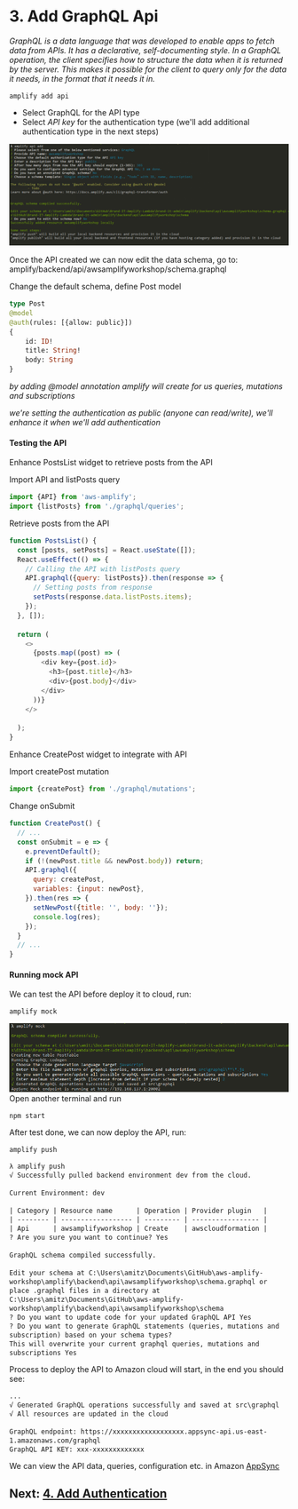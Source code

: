 # 3. Add GraphQL Api

_GraphQL is a data language that was developed to enable apps to fetch data from APIs. It has a declarative, self-documenting style. In a GraphQL operation, the client specifies how to structure the data when it is returned by the server. This makes it possible for the client to query only for the data it needs, in the format that it needs it in._
````
amplify add api
````
* Select GraphQL for the API type
* Select _API key_ for the authentication type (we'll add additional authentication type in the next steps)

![amplify-api-add](amplify-api-add.png)

Once the API created we can now edit the data schema, 
go to: amplify/backend/api/awsamplifyworkshop/schema.graphql

Change the default schema, define Post model
````graphql
type Post
@model
@auth(rules: [{allow: public}])
{
    id: ID!
    title: String!
    body: String
}
````

_by adding @model annotation amplify will create for us queries, mutations and subscriptions_

_we're setting the authentication as public (anyone can read/write), we'll enhance it when we'll add authentication_

#### Testing the API

Enhance PostsList widget to retrieve posts from the API

Import API and listPosts query
```javascript
import {API} from 'aws-amplify';
import {listPosts} from './graphql/queries';
```
Retrieve posts from the API
````javascript
function PostsList() {
  const [posts, setPosts] = React.useState([]);
  React.useEffect(() => {
    // Calling the API with listPosts query
    API.graphql({query: listPosts}).then(response => {
      // Setting posts from response
      setPosts(response.data.listPosts.items);
    });
  }, []);
  
  return (
    <>
      {posts.map((post) => (
        <div key={post.id}>
          <h3>{post.title}</h3>
          <div>{post.body}</div>
        </div>
      ))}
    </>

  );
}
````

Enhance CreatePost widget to integrate with API

Import createPost mutation
````javascript
import {createPost} from './graphql/mutations';
````
Change onSubmit
````javascript
function CreatePost() {
  // ...
  const onSubmit = e => {
    e.preventDefault();
    if (!(newPost.title && newPost.body)) return;
    API.graphql({
      query: createPost,
      variables: {input: newPost},
    }).then(res => {
      setNewPost({title: '', body: ''});
      console.log(res);
    });
  }
  // ...
}
````

#### Running mock API

We can test the API before deploy it to cloud, run:
````
amplify mock
````

![amplify-mock](api-mock.png)
Open another terminal and run
```
npm start
```

After test done, we can now deploy the API, run:
````
amplify push
````
````
λ amplify push
√ Successfully pulled backend environment dev from the cloud.

Current Environment: dev

| Category | Resource name      | Operation | Provider plugin   |
| -------- | ------------------ | --------- | ----------------- |
| Api      | awsamplifyworkshop | Create    | awscloudformation |
? Are you sure you want to continue? Yes

GraphQL schema compiled successfully.

Edit your schema at C:\Users\amitz\Documents\GitHub\aws-amplify-workshop\amplify\backend\api\awsamplifyworkshop\schema.graphql or place .graphql files in a directory at C:\Users\amitz\Documents\GitHub\aws-amplify-workshop\amplify\backend\api\awsamplifyworkshop\schema
? Do you want to update code for your updated GraphQL API Yes
? Do you want to generate GraphQL statements (queries, mutations and subscription) based on your schema types?
This will overwrite your current graphql queries, mutations and subscriptions Yes
````
Process to deploy the API to Amazon cloud will start, in the end you should see:
````
...
√ Generated GraphQL operations successfully and saved at src\graphql
√ All resources are updated in the cloud

GraphQL endpoint: https://xxxxxxxxxxxxxxxxxx.appsync-api.us-east-1.amazonaws.com/graphql
GraphQL API KEY: xxx-xxxxxxxxxxxxx
````
We can view the API data, queries, configuration etc. in Amazon [AppSync](https://console.aws.amazon.com/appsync/home?region=us-east-1#/apis)

## Next: [4. Add Authentication](https://github.com/amitznati/aws-amplify-workshop/tree/master/4-Add%20Authentication#4-add-authentication)
